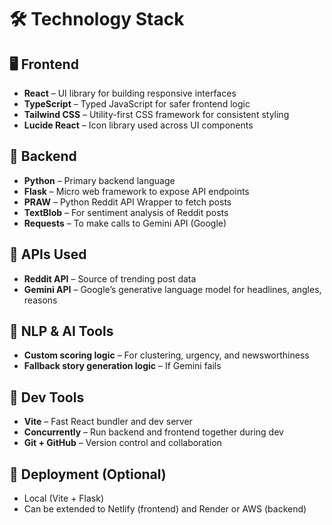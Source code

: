 # 🛠 Technology Stack

## 🖥 Frontend
- **React** – UI library for building responsive interfaces
- **TypeScript** – Typed JavaScript for safer frontend logic
- **Tailwind CSS** – Utility-first CSS framework for consistent styling
- **Lucide React** – Icon library used across UI components

## 🔁 Backend
- **Python** – Primary backend language
- **Flask** – Micro web framework to expose API endpoints
- **PRAW** – Python Reddit API Wrapper to fetch posts
- **TextBlob** – For sentiment analysis of Reddit posts
- **Requests** – To make calls to Gemini API (Google)

## 🔗 APIs Used
- **Reddit API** – Source of trending post data
- **Gemini API** – Google’s generative language model for headlines, angles, reasons

## 🧪 NLP & AI Tools
- **Custom scoring logic** – For clustering, urgency, and newsworthiness
- **Fallback story generation logic** – If Gemini fails

## 🧰 Dev Tools
- **Vite** – Fast React bundler and dev server
- **Concurrently** – Run backend and frontend together during dev
- **Git + GitHub** – Version control and collaboration

## 🚀 Deployment (Optional)
- Local (Vite + Flask)
- Can be extended to Netlify (frontend) and Render or AWS (backend)

